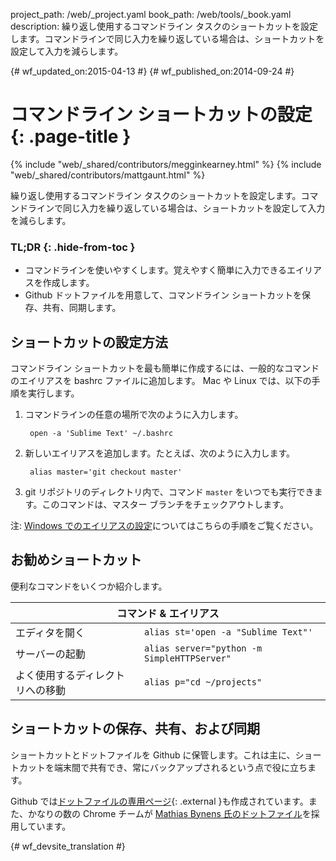 project_path: /web/_project.yaml
book_path: /web/tools/_book.yaml
description: 繰り返し使用するコマンドライン タスクのショートカットを設定します。コマンドラインで同じ入力を繰り返している場合は、ショートカットを設定して入力を減らします。

{# wf_updated_on:2015-04-13 #}
{# wf_published_on:2014-09-24 #}

# コマンドライン ショートカットの設定 {: .page-title }

{% include "web/_shared/contributors/megginkearney.html" %}
{% include "web/_shared/contributors/mattgaunt.html" %}

繰り返し使用するコマンドライン タスクのショートカットを設定します。コマンドラインで同じ入力を繰り返している場合は、ショートカットを設定して入力を減らします。


### TL;DR {: .hide-from-toc }
- コマンドラインを使いやすくします。覚えやすく簡単に入力できるエイリアスを作成します。
- Github ドットファイルを用意して、コマンドライン ショートカットを保存、共有、同期します。


## ショートカットの設定方法

コマンドライン ショートカットを最も簡単に作成するには、一般的なコマンドのエイリアスを bashrc ファイルに追加します。
Mac や Linux では、以下の手順を実行します。

1. コマンドラインの任意の場所で次のように入力します。

        open -a 'Sublime Text' ~/.bashrc

2. 新しいエイリアスを追加します。たとえば、次のように入力します。

        alias master='git checkout master'

3. git リポジトリのディレクトリ内で、コマンド `master` をいつでも実行できます。このコマンドは、マスター ブランチをチェックアウトします。


注: [Windows でのエイリアスの設定](https://msdn.microsoft.com/en-us/library/windows/desktop/ms682057(v=vs.85).aspx)についてはこちらの手順をご覧ください。


## お勧めショートカット

便利なコマンドをいくつか紹介します。

<table class="responsive">
  <thead>
    <tr>
      <th colspan="2" data-th="Command">コマンド &amp; エイリアス</th>
    </tr>
  </thead>
  <tbody>
    <tr>
      <td data-th="Command">エディタを開く</td>
      <td data-th="Alias"><code>alias st='open -a "Sublime Text"'</code></td>
    </tr>
    <tr>
      <td data-th="Command">サーバーの起動</td>
      <td data-th="Alias"><code>alias server="python -m SimpleHTTPServer"</code></td>
    </tr>
    <tr>
      <td data-th="Command">よく使用するディレクトリへの移動</td>
      <td data-th="Alias"><code>alias p="cd ~/projects"</code></td>
    </tr>
  </tbody>
</table>


## ショートカットの保存、共有、および同期

ショートカットとドットファイルを Github に保管します。これは主に、ショートカットを端末間で共有でき、常にバックアップされるという点で役に立ちます。


Github では[ドットファイルの専用ページ](https://dotfiles.github.io/){: .external }も作成されています。また、かなりの数の Chrome チームが [Mathias Bynens 氏のドットファイル](https://github.com/mathiasbynens/dotfiles)を採用しています。






{# wf_devsite_translation #}
